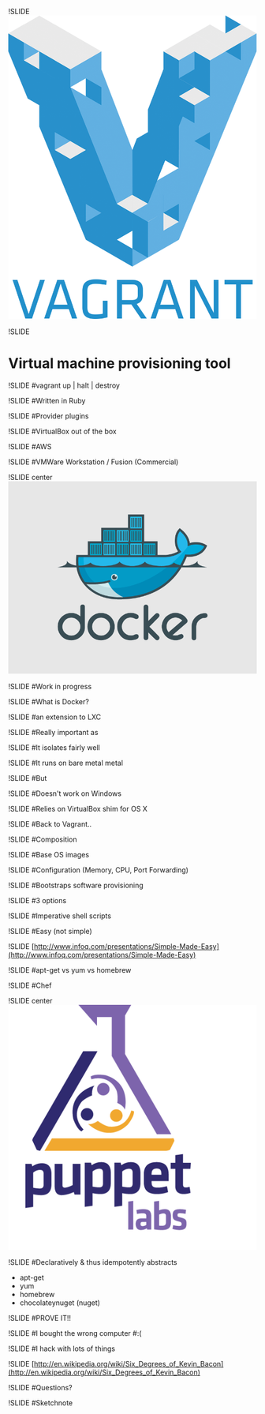 !SLIDE 
![vagrant...](images/Vagrant.png)

!SLIDE
# Virtual machine provisioning tool

!SLIDE
#vagrant up | halt | destroy 

!SLIDE 
#Written in Ruby

!SLIDE
#Provider plugins

!SLIDE 
#VirtualBox out of the box

!SLIDE
#AWS

!SLIDE
#VMWare Workstation / Fusion (Commercial)

!SLIDE center
![Docker](images/Docker-logo-011.png)

!SLIDE
#Work in progress

!SLIDE
#What is Docker?

!SLIDE
#an extension to LXC

!SLIDE
#Really important as

!SLIDE
#It isolates fairly well

!SLIDE
#It runs on bare metal metal

!SLIDE
#But

!SLIDE
#Doesn't work on Windows

!SLIDE
#Relies on VirtualBox shim for OS X 

!SLIDE
#Back to Vagrant..

!SLIDE
#Composition

!SLIDE
#Base OS images

!SLIDE
#Configuration (Memory, CPU, Port Forwarding)

!SLIDE
#Bootstraps software provisioning


!SLIDE
#3 options

!SLIDE
#Imperative shell scripts

!SLIDE
#Easy (not simple)

!SLIDE
[http://www.infoq.com/presentations/Simple-Made-Easy](http://www.infoq.com/presentations/Simple-Made-Easy)

!SLIDE
#apt-get vs yum vs homebrew

!SLIDE
#Chef

!SLIDE center
![puppet...](images/puppet-labs-logo.png) 

!SLIDE
#Declaratively & thus idempotently abstracts
* apt-get
* yum
* homebrew
* chocolateynuget (nuget)

!SLIDE 
#PROVE IT!!

!SLIDE
#I bought the wrong computer 
#:(

!SLIDE 
#I hack with lots of things 

!SLIDE
[http://en.wikipedia.org/wiki/Six_Degrees_of_Kevin_Bacon](http://en.wikipedia.org/wiki/Six_Degrees_of_Kevin_Bacon)

!SLIDE
#Questions? 

!SLIDE
#Sketchnote


